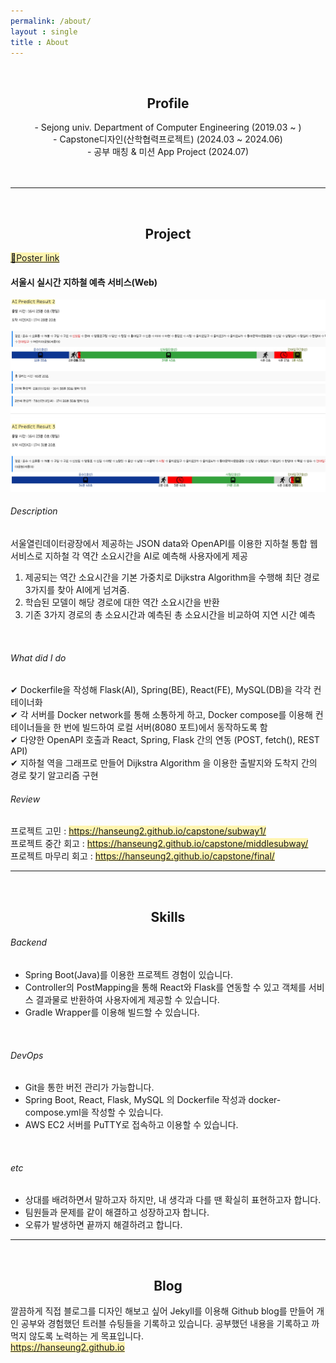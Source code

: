 ```yaml
---
permalink: /about/
layout : single
title : About
---
```



<br/>


## <center> Profile </center>


<center>- Sejong univ. Department of Computer Engineering (2019.03 ~ )</center>
<center>- Capstone디자인(산학협력프로젝트) (2024.03 ~ 2024.06)</center>
<center>- 공부 매칭 & 미션 App Project (2024.07)</center>
<br/><br/>
<hr/>

<br/>

## <center> Project </center>

[<span style="background-color:#fff5b1">🔔Poster link</span>](/assets/images/20240627/Capstone.jpg)
#### 서울시 실시간 지하철 예측 서비스(Web) 
![](/assets/images/20240627/route.jpg)
###### Description
서울열린데이터광장에서 제공하는 JSON data와 OpenAPI를 이용한 지하철 통합 웹서비스로 지하철 각 역간 소요시간을 AI로 예측해 사용자에게 제공<br/>

1. 제공되는 역간 소요시간을 기본 가중치로 Dijkstra Algorithm을 수행해 최단 경로 3가지를 찾아 AI에게 넘겨줌. <br/>
2. 학습된 모델이 해당 경로에 대한 역간 소요시간을 반환 <br/>
3. 기존 3가지 경로의 총 소요시간과 예측된 총 소요시간을 비교하여 지연 시간 예측
<br/>

###### What did I do

✔ Dockerfile을 작성해 Flask(AI), Spring(BE), React(FE), MySQL(DB)을 각각 컨테이너화<br/>
✔ 각 서버를 Docker network를 통해 소통하게 하고, Docker compose를 이용해 컨테이너들을 한 번에 빌드하여 로컬 서버(8080 포트)에서 동작하도록 함<br/>
✔ 다양한 OpenAPI 호출과 React, Spring, Flask 간의 연동 (POST, fetch(), REST API) <br/>
✔ 지하철 역을 그래프로 만들어 Dijkstra Algorithm 을 이용한 출발지와 도착지 간의 경로 찾기 알고리즘 구현
<br/>

###### Review

프로젝트 고민 : [<span style="background-color:#fff5b1">https://hanseung2.github.io/capstone/subway1/</span>](https://hanseung2.github.io/capstone/subway1/)<br/>
프로젝트 중간 회고 : [<span style="background-color:#fff5b1">https://hanseung2.github.io/capstone/middlesubway/</span>](https://hanseung2.github.io/capstone/middlesubway/)<br/>
프로젝트 마무리 회고 : [<span style="background-color:#fff5b1">https://hanseung2.github.io/capstone/final/</span>](https://hanseung2.github.io/capstone/final/)

<hr/>
<br/>

## <center> Skills </center>
###### Backend
- Spring Boot(Java)를 이용한 프로젝트 경험이 있습니다.
- Controller의 PostMapping을 통해 React와 Flask를 연동할 수 있고 객체를 서비스 결과물로 반환하여 사용자에게 제공할 수 있습니다.
- Gradle Wrapper를 이용해 빌드할 수 있습니다.
<br/>

###### DevOps
- Git을 통한 버전 관리가 가능합니다.
- Spring Boot, React, Flask, MySQL 의 Dockerfile 작성과 docker-compose.yml을 작성할 수 있습니다.
- AWS EC2 서버를 PuTTY로 접속하고 이용할 수 있습니다.
<br/>

###### etc
- 상대를 배려하면서 말하고자 하지만, 내 생각과 다를 땐 확실히 표현하고자 합니다.
- 팀원들과 문제를 같이 해결하고 성장하고자 합니다.
- 오류가 발생하면 끝까지 해결하려고 합니다.

<hr/>
<br/>

## <center> Blog </center>
깔끔하게 직접 블로그를 디자인 해보고 싶어 Jekyll를 이용해 Github blog를 만들어 개인 공부와 경험했던 트러블 슈팅들을 기록하고 있습니다. 공부했던 내용을 기록하고 까먹지 않도록 노력하는 게 목표입니다.<br/>
[<span style="background-color:#fff5b1">https://hanseung2.github.io</span>](https://hanseung2.github.io/)